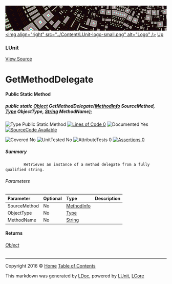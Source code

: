 ![](../Content/LUnit-banner-small.png "")
[&lt;img align=&quot;right&quot; src=&quot;../Content/LUnit-logo-small.png&quot; alt=&quot;Logo&quot; /&gt;](../../README.md)
[Up](LUnit.md)

### LUnit
[View Source](../Extensions/LUnit.cs)

# GetMethodDelegate

#### Public Static Method

##### public static <a href="https://msdn.microsoft.com/en-us/library/system.object.aspx" alt="">Object</a> GetMethodDelegate(<a href="https://msdn.microsoft.com/en-us/library/system.reflection.methodinfo.aspx" alt="">MethodInfo</a> SourceMethod, <a href="https://msdn.microsoft.com/en-us/library/system.type.aspx" alt="">Type</a> ObjectType, <a href="https://msdn.microsoft.com/en-us/library/system.string.aspx" alt="">String</a> MethodName);

![Type Public Static Method](http://b.repl.ca/v1/Type-Public%20Static%20Method-blue.png "") [![Lines of Code 0](http://b.repl.ca/v1/Lines%20of%20Code-0-red.png "")](../Extensions/LUnit.cs#L)    ![Documented Yes](http://b.repl.ca/v1/Documented-Yes-brightgreen.png "") [![SourceCode Available](http://b.repl.ca/v1/SourceCode-Available-brightgreen.png "")](../Extensions/LUnit.cs#L)

![Covered No](http://b.repl.ca/v1/Covered-No-red.png "") ![UnitTested No](http://b.repl.ca/v1/UnitTested-No-lightgrey.png "") ![AttributeTests 0](http://b.repl.ca/v1/AttributeTests-0-lightgrey.png "") [![Assertions 0](http://b.repl.ca/v1/Assertions-0-lightgrey.png "")](../Extensions/LUnit.cs)

##### Summary

            Retrieves an instance of a method delegate from a fully qualified string.
            

###### Parameters

Parameter | Optional | Type | Description
:---  | :---  | :---  | :--- 
SourceMethod | No | [MethodInfo](https://msdn.microsoft.com/en-us/library/system.reflection.methodinfo.aspx) | 
ObjectType | No | [Type](https://msdn.microsoft.com/en-us/library/system.type.aspx) | 
MethodName | No | [String](https://msdn.microsoft.com/en-us/library/system.string.aspx) | 


#### Returns

###### [Object](https://msdn.microsoft.com/en-us/library/system.object.aspx)



---

Copyright 2016 &copy; [Home](../../README.md) [Table of Contents](../../TableOfContents.md)

This markdown was generated by [LDoc](https://github.com/CodeSingularity/LDoc), powered by [LUnit](https://github.com/CodeSingularity/LUnit), [LCore](https://github.com/CodeSingularity/LCore)
